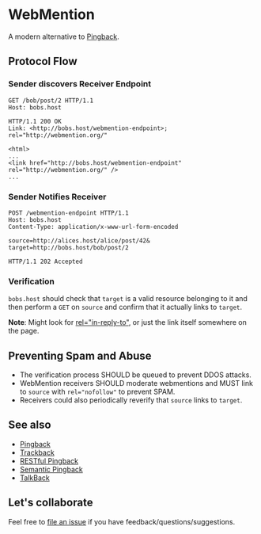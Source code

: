 # WebMention

A modern alternative to [Pingback](http://www.hixie.ch/specs/pingback/pingback).


## Protocol Flow

### Sender discovers Receiver Endpoint

```http
GET /bob/post/2 HTTP/1.1
Host: bobs.host
```
```http
HTTP/1.1 200 OK
Link: <http://bobs.host/webmention-endpoint>; rel="http://webmention.org/"

<html>
...
<link href="http://bobs.host/webmention-endpoint" rel="http://webmention.org/" />
...
```


### Sender Notifies Receiver

```http
POST /webmention-endpoint HTTP/1.1
Host: bobs.host
Content-Type: application/x-www-url-form-encoded

source=http://alices.host/alice/post/42&
target=http://bobs.host/bob/post/2
```
```http
HTTP/1.1 202 Accepted
```

### Verification
`bobs.host` should check that `target` is a valid resource belonging to it and then perform a `GET` on `source` and confirm that it actually links to `target`.

**Note**: Might look for [rel="in-reply-to"](http://microformats.org/wiki/comment-brainstorming#hAtom_and_in-reply-to), or just the link itself somewhere on the page.

## Preventing Spam and Abuse
* The verification process SHOULD be queued to prevent DDOS attacks.
* WebMention receivers SHOULD moderate webmentions and MUST link to `source` with `rel="nofollow"` to prevent SPAM.
* Receivers could also periodically reverify that `source` links to `target`.



## See also

* [Pingback](http://www.hixie.ch/specs/pingback/pingback)
* [Trackback](http://archive.cweiske.de/trackback/trackback-1.2.html)
* [RESTful Pingback](http://www.w3.org/wiki/Pingback)
* [Semantic Pingback](http://aksw.org/projects/semanticpingback)
* [TalkBack](http://elie.im/publication/reclaiming-the-blogosphere-talkBack-a-secure-linkBack-protocol-for-weblogs#.UIWq_k4geoM)

## Let's collaborate
Feel free to [file an issue](https://github.com/converspace/webmention/issues) if you have feedback/questions/suggestions.